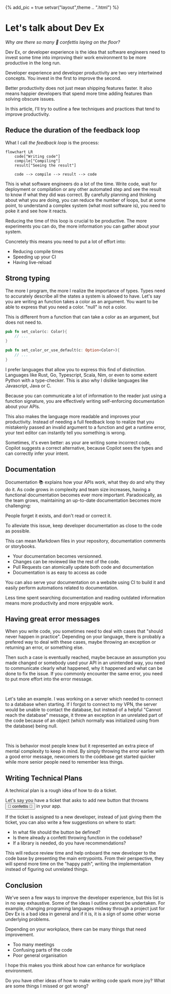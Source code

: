 {%
add_pic = true
setvar("layout",theme .. ".html")
%}

# Let's talk about Dev Ex

*Why are there so many 🎉 confettis laying on the floor?*

Dev Ex, or developer experience is the idea that software engineers need to invest some time into 
improving their work environment to be more productive in the long run.

Developer experience and developer productivity are two very intertwined concepts. You invest in the first to
improve the second.

Better productivity does not just mean shipping features faster. It also means happier developers that spend more time
adding features than solving obscure issues.

In this article, I'll try to outline a few techniques and practices that tend to improve productivity.

## Reduce the duration of the feedback loop

What I call *the feedback loop* is the process:

```mermaid
flowchart LR
    code["Writing code"]
    compile["Compiling"]
    result["Seeing the result"]

    code --> compile --> result --> code
```

This is what software engineers do a lot of the time. Write code, wait for deployment or compilation or any other automated step and see the result to know if what they did was correct.
By carefully planning and thinking about what you are doing, you can reduce the number of loops, but at some point, to understand a complex system (what most software is), you need to poke it and see how it reacts.

Reducing the time of this loop is crucial to be productive. The more experiments you can do, the more information you can gather about your system.

Concretely this means you need to put a lot of effort into:
- Reducing compile times
- Speeding up your CI
- Having live-reload

## Strong typing

The more I program, the more I realize the importance of types. Types need to accurately describe all the states a system is allowed to have.
Let's say you are writing an function takes a color as an argument. You want to be able to express that you need a color. "null" is not a color.

This is different from a function that can take a color as an argument, but does not need to.

```rust
pub fn set_color(c: Color){
    // ...
}

pub fn set_color_or_use_default(c: Option<Color>){
    // ...
}
```

I prefer languages that allow you to express this find of distinction. Languages like Rust, Go, Typescript, Scala, Nim, or even to some extent Python with a type-checker.
This is also why I dislike languages like Javascript, Java or C.

Because you can communicate a lot of information to the reader just using a function signature, you are effectively writing self-enforcing documentation about your APIs.

This also makes the language more readable and improves your productivity. Instead of needing a full feedback loop to realize that you mistakenly passed an invalid argument to a function and get a runtime error, your text editor can instantly tell you something is wrong.

Sometimes, it's even better: as your are writing some incorrect code, Copilot suggests a correct alternative, because Copilot sees the types and can correctly infer your intent.

## Documentation

Documentation 📚 explains how your APIs work, what they do and why they do it.
As code grows in complexity and team size increases, having a functional documentation becomes ever more important.
Paradoxically, as the team grows, maintaining an up-to-date documentation becomes more challenging:

People forget it exists, and don't read or correct it.

To alleviate this issue, keep developer documentation as close to the code as possible.

This can mean Markdown files in your repository, documentation comments or storybooks.

- Your documentation becomes versionned.
- Changes can be reviewed like the rest of the code.
- Pull Requests can atomically update both code and documentation
- Documentation is as easy to access as code

You can also serve your documentation on a website using CI to build it and easily perform automations related to documentation.

Less time spent searching documentation and reading outdated information means more productivity and more enjoyable work.

## Having great error messages

When you write code, you sometimes need to deal with cases that "should never happen in practice". Depending on your language, there is probably a prefered way to deal with these cases, maybe
throwing an exception or returning an error, or something else.

Then such a case is eventually reached, maybe because an assumption you made changed or somebody used your API in an unintended way, you need to communicate clearly what happened, why it happened and what can be done to fix the issue. If you commonly encounter the same error, you need to put more effort into the error message.

<br>

Let's take an example. I was working on a server which needed to connect to a database when starting.
If I forgot to connect to my VPN, the server would be unable to contact the database, but instead of a helpful "Cannot reach the database" message, it threw an exception in
an unrelated part of the code because of an object (which normally was initialized using from the database) being null.

<br>

This is behavior most people knew but it represented an extra piece of mental complexity to keep in mind. By simply throwing the error earlier with a good error message,
newcomers to the codebase get started quicker while more senior people need to remember less things.

## Writing Technical Plans

A technical plan is a rough idea of how to do a ticket.

Let's say you have a ticket that asks to add new button that throwns <button id="confetti_button">🎉 confettis 🎉</button> in your app.

<script src="https://cdn.jsdelivr.net/npm/canvas-confetti@1.9.3/dist/confetti.browser.min.js"></script>
<script>
    addEventListener("load", () => {
        document.getElementById("confetti_button").addEventListener("click", () => {
            confetti({
                particleCount: 100,
                spread: 70,
                origin: { y: 0.6 }
            });
        });
    });
</script>

If the ticket is assigned to a new developer, instead of just giving them the ticket, you can also write a few suggestions on where to start:

- In what file should the button be defined?
- Is there already a confetti throwing function in the codebase?
- If a library is needed, do you have recommendations?

This will reduce review time and help onboard the new developer to the code base by presenting the main entrypoints.
From their perspective, they will spend more time on the "happy path", writing the implementation instead of figuring out unrelated things.

## Conclusion

We've seen a few ways to improve the developer experience, but this list is in no way exhaustive. Some of the ideas I outline cannot be undertaken.
For example, changing programing languages midway through a project just for Dev Ex is a bad idea in general
and if it is, it is a sign of some other worse underlying problems.

Depending on your workplace, there can be many things that need improvement.

- Too many meetings
- Confusing parts of the code
- Poor general organisation

I hope this makes you think about how can enhance for workplace environment.

Do you have other ideas of how to make writing code spark more joy?
What are some things I missed or got wrong?

